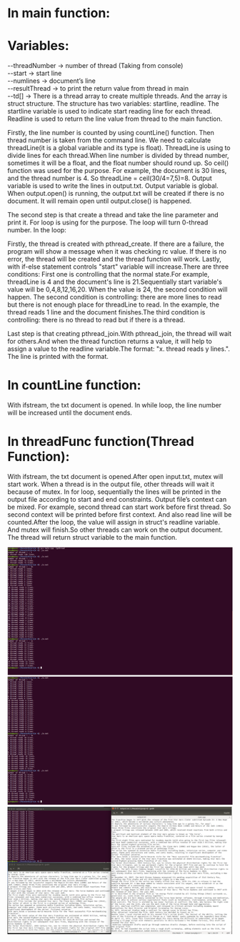 # In main function:
# Variables:
--threadNumber -> number of thread (Taking from console) </br>
--start -> start line </br>
--numlines -> document’s line </br>
--resultThread -> to print the return value from thread in main </br>
--td[] -> There is a thread array to create multiple threads. And the array is struct structure. The
structure has two variables: startline, readline. The startline variable is used to indicate start reading
line for each thread. Readline is used to return the line value from thread to the main function.
    
   Firstly, the line number is counted by using countLine() function. Then thread number is taken
from the command line. We need to calculate threadLine(it is a global variable and its type is float).
ThreadLine is using to divide lines for each thread.When line number is divided by thread number,
sometimes it will be a float, and the float number should round up. So ceil() function was used for
the purpose. For example, the document is 30 lines, and the thread number is 4. So threadLine =
ceil(30/4=7,5)=8. Output variable is used to write the lines in output.txt. Output variable is global.
When output.open() is running, the output.txt will be created if there is no document. It will remain
open until output.close() is happened.

   The second step is that create a thread and take the line parameter and print it. For loop is using
for the purpose. The loop will turn 0-thread number. In the loop:

   Firstly, the thread is created with pthread_create. If there are a failure, the program will show a
message when it was checking rc value. If there is no error, the thread will be created and the thread
function will work. Lastly, with if-else statement controls "start" variable will increase.There are
three conditions: First one is controlling that the normal state.For example, threadLine is 4 and the
document's line is 21.Sequentially start variable's value will be 0,4,8,12,16,20. When the value is
24, the second condition will happen. The second condition is controlling: there are more lines to
read but there is not enough place for threadLine to read. In the example, the thread reads 1 line and
the document finishes.The third condition is controlling: there is no thread to read but if there is a
thread.

   Last step is that creating pthread_join.With pthread_join, the thread will wait for others.And
when the thread function returns a value, it will help to assign a value to the readline variable.The
format: "x. thread reads y lines.". The line is printed with the format.

# In countLine function:
With ifstream, the txt document is opened. In while loop, the line number will be increased until
the document ends.

# In threadFunc function(Thread Function):
With ifstream, the txt document is opened.After open input.txt, mutex will start work. When a
thread is in the output file, other threads will wait it because of mutex. In for loop, sequentially the
lines will be printed in the output file according to start and end constraints. Output file’s context
can be mixed. For example, second thread can start work before first thread. So second context will
be printed before first context. And also read line will be counted.After the loop, the value will
assign in struct's readline variable. And mutex will finish.So other threads can work on the output
document. The thread will return struct variable to the main function.

![image](https://github.com/aysedemirel/Operating-Systems/blob/master/project%203/img/1.png)
![image](https://github.com/aysedemirel/Operating-Systems/blob/master/project%203/img/2.png)
![image](https://github.com/aysedemirel/Operating-Systems/blob/master/project%203/img/3.png)
